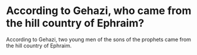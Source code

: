 # According to Gehazi, who came from the hill country of Ephraim?

According to Gehazi, two young men of the sons of the prophets came from the hill country of Ephraim.
